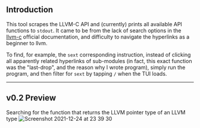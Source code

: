 ## Introduction

This tool scrapes the LLVM-C API and (currently) prints all available API
functions to `stdout`. It came to be from the lack of search options in the
[llvm-c](https://llvm.org/doxygen/group__LLVMC.html) official documentation, and
difficulty to navigate the hyperlinks as a beginner to llvm.

To find, for example, the `sext` corresponding instruction, instead of clicking
all apparently related hyperlinks of sub-modules (in
fact, this exact function was the "last-drop", and the reason why I wrote
program), simply run the program, and then filter for `sext` by tapping `/` when the TUI loads.

---

## v0.2 Preview

Searching for the function that returns the LLVM pointer type of an LLVM type
![Screenshot 2021-12-24 at 23 39 30](https://user-images.githubusercontent.com/21295306/147374322-b5833e04-1300-4b0f-b152-d2f91e970118.png)
